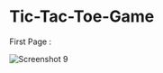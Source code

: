 # Tic-Tac-Toe-Game

First Page : 




![Screenshot 9](https://user-images.githubusercontent.com/90472080/228630948-207a492d-3ebf-4fc4-9b7d-4336bdaf2a0d.png)


